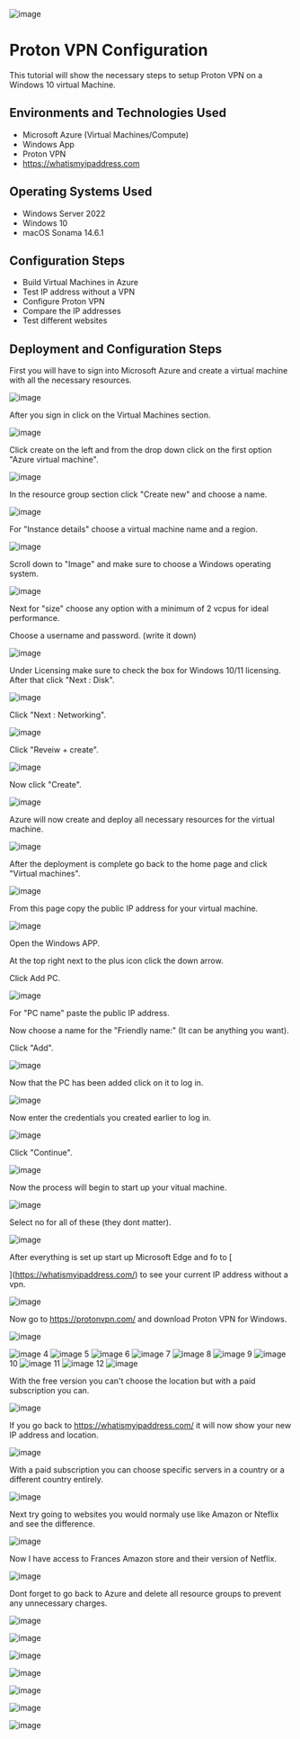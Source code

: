  ![image](https://github.com/user-attachments/assets/283b3ce1-ca1f-4f12-9d59-c9be2606d963)



<h1>Proton VPN Configuration</h1>
This tutorial will show the necessary steps to setup Proton VPN on a Windows 10 virtual Machine.<br />





<h2>Environments and Technologies Used</h2>

- Microsoft Azure (Virtual Machines/Compute)
- Windows App
- Proton VPN
- https://whatismyipaddress.com

<h2>Operating Systems Used </h2>

- Windows Server 2022
- Windows 10 
- macOS Sonama 14.6.1

<h2>Configuration Steps</h2>

- Build Virtual Machines in Azure 
- Test IP address without a VPN 
- Configure Proton VPN 
- Compare the IP addresses
- Test different websites 

<h2>Deployment and Configuration Steps</h2>

First you will have to sign into Microsoft Azure and create a virtual machine with all the necessary resources. 

![image](https://github.com/user-attachments/assets/31439c5a-1241-42fe-a3d9-2b15d2ccc223)

After you sign in click on the Virtual Machines section. 

![image](https://github.com/user-attachments/assets/92addc01-7625-4e4e-b023-6cc7fc1d836a)

Click create on the left and from the drop down click on the first option "Azure virtual machine".

![image](https://github.com/user-attachments/assets/e44705cb-5f8b-45cd-8242-97a5edfac753)

In the resource group section click "Create new" and choose a name. 

![image](https://github.com/user-attachments/assets/f0bc7d72-4c51-4426-832b-a146bb6ad192)

For "Instance details" choose a virtual machine name and a region. 

![image](https://github.com/user-attachments/assets/12cbd73d-1bbb-45fa-a7fd-2ed2efde3062)

Scroll down to "Image" and make sure to choose a Windows operating system. 

![image](https://github.com/user-attachments/assets/3196ab89-fde4-403f-af39-7fe7e961a1e4)

Next for "size" choose any option with a minimum of 2 vcpus for ideal performance. 

Choose a username and password. (write it down) 

![image](https://github.com/user-attachments/assets/acf0e8be-d250-4a59-a777-077e6f7d0106)

Under Licensing make sure to check the box for Windows 10/11 licensing. After that click "Next : Disk".

![image](https://github.com/user-attachments/assets/10d40db6-4ac6-4e16-ae16-7d831e632dad)

Click "Next : Networking". 

![image](https://github.com/user-attachments/assets/abf01958-4b6e-4507-849b-1002b93261ab)

Click "Reveiw + create".

![image](https://github.com/user-attachments/assets/0b2b82d0-f6c4-44da-a548-453a904a60f3)

Now click "Create".

![image](https://github.com/user-attachments/assets/1c4f8d72-90ab-4cf1-8081-462ada588163)

Azure will now create and deploy all necessary resources for the virtual machine. 

![image](https://github.com/user-attachments/assets/75c03936-0233-4145-8c47-484ea2e3b5e9)

After the deployment is complete go back to the home page and click "Virtual machines".

![image](https://github.com/user-attachments/assets/ac00ae9d-270d-4d28-814e-76ac49be0a22)

From this page copy the public IP address for your virtual machine. 

![image](https://github.com/user-attachments/assets/763ddd6e-333c-433e-abc0-04931903f5bb)

Open the Windows APP. 

At the top right next to the plus icon click the down arrow. 

Click Add PC.

![image](https://github.com/user-attachments/assets/4f70284c-fecf-4ee4-b950-2f4e76fdb28b)

For "PC name" paste the public IP address.

Now choose a name for the "Friendly name:" (It can be anything you want). 

Click "Add".

![image](https://github.com/user-attachments/assets/5c693e9d-7395-4ffd-94f4-ee9b8b287ce8)

Now that the PC has been added click on it to log in.

![image](https://github.com/user-attachments/assets/ee181ab0-fa9c-4993-ab00-a27c47dd1856)

Now enter the credentials you created earlier to log in. 

![image](https://github.com/user-attachments/assets/7673bde5-1099-4977-8594-c9ac82959222)

Click "Continue".

![image](https://github.com/user-attachments/assets/8cc8464f-7b91-434a-b0aa-27a9ff6b6084)

Now the process will begin to start up your vitual machine. 

![image](https://github.com/user-attachments/assets/1e2a7b7c-16b9-41f0-91be-f4f302d22b20)

Select no for all of these (they dont matter). 

![image](https://github.com/user-attachments/assets/812d05b5-31e7-4fc2-8dc9-b006f296a14c)

After everything is set up start up Microsoft Edge and fo to [

](https://whatismyipaddress.com/) to see your current IP address without a vpn. 

![image](https://github.com/user-attachments/assets/0836ddca-405a-4613-ac63-9626e9a892d8)

Now go to https://protonvpn.com/ and download Proton VPN for Windows.


![image](https://github.com/user-attachments/assets/9b33d5bb-1825-4916-86bc-127cd9a0da90)



![image](https://github.com/user-attachments/assets/3ddd8843-b7f1-4026-862f-e1c213d7ce96)
4
![image](https://github.com/user-attachments/assets/1e7c6da8-f036-471c-8bb2-9976f9b239ac)
5
![image](https://github.com/user-attachments/assets/07dd028f-d1bc-428c-a3c8-d44a9f402ede)
6
![image](https://github.com/user-attachments/assets/7e152634-ab0f-4673-aa1b-0a29b26fb3ca)
7
![image](https://github.com/user-attachments/assets/f1180b37-ef81-45a3-a137-2f92d04ebabf)
8
![image](https://github.com/user-attachments/assets/3b9e5162-f7c9-4e12-8512-52c09ee420a9)
9
![image](https://github.com/user-attachments/assets/7f08275c-229c-40a5-a612-b0cc7e3fbd2f)
10
![image](https://github.com/user-attachments/assets/3c03f7ed-0e93-42ab-85bb-32e6d54580a0)
11
![image](https://github.com/user-attachments/assets/c063ee02-79d0-46c2-8a68-683a1957447c)
12
![image](https://github.com/user-attachments/assets/4310aeb5-06e7-4b59-8f5f-9e9a9f14e3b3)



With the free version you can't choose the location but with a paid subscription you can.

![image](https://github.com/user-attachments/assets/17afd775-3216-4fc8-abe0-316ee89b9b99)

If you go back to https://whatismyipaddress.com/ it will now show your new IP address and location. 

![image](https://github.com/user-attachments/assets/5480acff-d669-4932-a029-9ff5cfad25fc)

With a paid subscription you can choose specific servers in a country or a different country entirely.

![image](https://github.com/user-attachments/assets/be065cd6-20bf-491a-bbb5-e6d40df3d50a)

Next try going to websites you would normaly use like Amazon or Nteflix and see the difference. 

![image](https://github.com/user-attachments/assets/426d7f34-2e1f-46b4-a38b-8e671b257fa2)

Now I have access to Frances Amazon store and their version of Netflix. 

![image](https://github.com/user-attachments/assets/63b10c8d-6b4f-42f0-95a0-196d49ee5632)

Dont forget to go back to Azure and delete all resource groups to prevent any unnecessary charges.

![image](https://github.com/user-attachments/assets/92652485-3d0a-4dd9-838e-68e876b4da93)



![image](https://github.com/user-attachments/assets/be165b43-66ee-4d95-ab5c-3be5d836d565)

![image](https://github.com/user-attachments/assets/1fe83fd2-a689-4ba0-ba70-e65593cf9bdb)

![image](https://github.com/user-attachments/assets/473c92f3-48e1-4bb4-9914-09d9434ce9d2)

![image](https://github.com/user-attachments/assets/f4d38113-14db-4bc4-916a-cfe1c25910cd)

![image](https://github.com/user-attachments/assets/c332d532-2b94-448c-8233-7ee342a64068)

![image](https://github.com/user-attachments/assets/d3a906fd-6642-4568-a4ca-fddb5ebb05a3)
